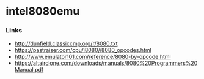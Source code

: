 # intel8080emu

### Links
- http://dunfield.classiccmp.org/r/8080.txt
- https://pastraiser.com/cpu/i8080/i8080_opcodes.html
- http://www.emulator101.com/reference/8080-by-opcode.html
- https://altairclone.com/downloads/manuals/8080%20Programmers%20Manual.pdf